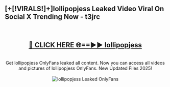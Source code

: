 <h2>[+[!VIRALS!]+]lollipopjess Leaked Video Viral On Social X Trending Now - t3jrc</h2>
<br>
<div align="center">
<h2><a href="https://libra.edu.pl?lollipopjess" rel="nofollow">🔴 CLICK HERE 🌐==►► lollipopjess</a></h2>
<br>
Get lollipopjess OnlyFans leaked all content. Now you can access all videos and pictures of lollipopjess OnlyFans. New Updated Files 2025!
<br>
<br>
<a href="https://libra.edu.pl?lollipopjess" rel="nofollow" data-target="animated-image.originalLink"><img src="https://i.ibb.co.com/WyWwxjT/player-gif2.gif" alt="lollipopjess Leaked OnlyFans" style="max-width: 100%; display: inline-block;" data-target="animated-image.originalImage"></a>
</div>
<br>